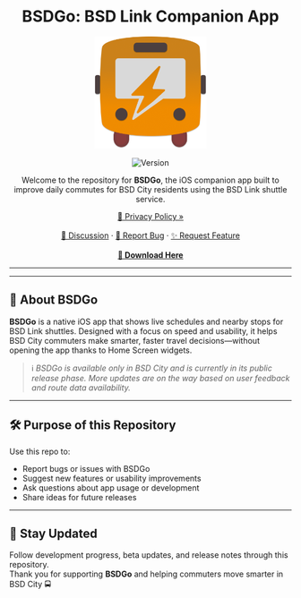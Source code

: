 <div align="center">
  <h1>BSDGo: BSD Link Companion App</h1>

  <img src="https://github.com/Lunardy2509/BSDGo/blob/mimi/BSDGo/Assets.xcassets/BSDGo%20Icon.imageset/SWRD%20Icon.png" width="200" height="200" alt="BSDGo Logo">

  ![Version](https://img.shields.io/badge/version-1.1-blue?style=for-the-badge)

  <p>Welcome to the repository for <strong>BSDGo</strong>, the iOS companion app built to improve daily commutes for BSD City residents using the BSD Link shuttle service.</p>

<p>
  <a href="https://lunardy2509.github.io/privacy-bsdgo">📜 Privacy Policy »</a><br><br>
  <a href="https://github.com/Lunardy2509/BSDGo/discussions">💬 Discussion</a> ·
  <a href="https://github.com/Lunardy2509/BSDGo/issues/new?assignees=&labels=bug&template=bug_report.md&title=%5BBug%5D">🐛 Report Bug</a> ·
  <a href="https://github.com/Lunardy2509/BSDGo/issues/new?labels=enhancement&template=feature_request.md&title=%5BFeature%5D">✨ Request Feature</a><br><br>
  <a href="https://apps.apple.com/id/app/bsdgo/id6747796706"><strong>📲 Download Here</strong></a>
</p>

</div>

<hr>

---

## 📍 About BSDGo

**BSDGo** is a native iOS app that shows live schedules and nearby stops for BSD Link shuttles. Designed with a focus on speed and usability, it helps BSD City commuters make smarter, faster travel decisions—without opening the app thanks to Home Screen widgets.

> ℹ️ *BSDGo is available only in BSD City and is currently in its public release phase. More updates are on the way based on user feedback and route data availability.*

---

## 🛠 Purpose of this Repository

Use this repo to:

- Report bugs or issues with BSDGo
- Suggest new features or usability improvements
- Ask questions about app usage or development
- Share ideas for future releases

---

## 🔔 Stay Updated

Follow development progress, beta updates, and release notes through this repository.  
Thank you for supporting **BSDGo** and helping commuters move smarter in BSD City 🚍

